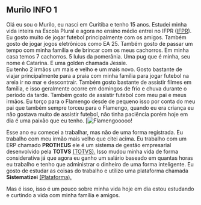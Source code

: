 ## Murilo INFO 1

Olá eu sou o Murilo, eu nasci em Curitiba e tenho 15 anos. Estudei minha vida inteira na Escola Plural e agora no ensino médio entrei no IFPR ([IFPR](https://ifpr.edu.br/pinhais/)). Eu gosto muito de jogar futebol principalmente com os amigos. Também gosto de jogar jogos eletrônicos como EA 25. Também gosto de passar um tempo com minha família e de brincar com os meus cachorros. Em minha casa temos 7 cachorros. 5 lulus da pomerânia. Uma pug que é minha, seu nome é Catarina. E uma golden chamada Jessie.  
Eu tenho 2 irmãos um mais e velho e um mais novo. Gosto bastante de viajar principalmente para a praia com minha família para jogar futebol na areia ir no mar e descontrair. Também gosto bastante de assistir filmes em família, e isso geralmente ocorre em domingos de frio e chuva durante o período da tarde. Também gosto de assistir futebol com meu pai e meus irmãos. Eu torço para o Flamengo desde de pequeno isso por conta do meu pai que também sempre torceu para o Flamengo, quando eu era criança eu não gostava muito de assistir futebol, não tinha paciência porém hoje em dia é uma paixão que eu tenho. [![Flamengooooo!](https://a.espncdn.com/combiner/i?img=/i/teamlogos/soccer/500/819.png)
  
  Esse ano eu comecei a trabalhar, mas não de uma forma registrada. Eu trabalho com meu irmão mais velho que citei acima. Eu trabalho com um ERP chamado **PROTHEUS** ele é um sistema de gestão empresarial desenvolvido pela **TOTVS** [(TOTVS).](https://www.totvs.com/?utm_campaign=totvs-conv-aon-meio-nativa-black-friday-performance-max-rh&utm_source=google-performance-max&utm_medium=cpc&utm_term=black-friday-2023&utm_term=&utm_campaign=TOTVS_CONV_AON_MEIO_NATIVA_BLACK-FRIDAY-PERFORMANCE-MAX&utm_source=adwords&utm_medium=ppc&hsa_acc=5745705588&hsa_cam=20568313823&hsa_grp=&hsa_ad=&hsa_src=x&hsa_tgt=&hsa_kw=&hsa_mt=&hsa_net=adwords&hsa_ver=3&gad_source=1&gclid=Cj0KCQjwveK4BhD4ARIsAKy6pMKijr4hWdR3Cs0DW9wELt0EVNzPE79bZPT-q7x6POq9n3JWlLNlAIcaAjlYEALw_wcB) Isso mudou minha vida de forma considerativa já que agora eu ganho um salário baseado em quantas horas eu trabalho e tenho que administrar o dinheiro de uma forma inteligente. Eu gosto de estudar as coisas do trabalho e utilizo uma plataforma chamada **Sistematizei** [(Plataforma).](https://plataforma.sistematizei.com.br/login)
  
Mas é isso, isso é um pouco sobre minha vida hoje em dia estou estudando e curtindo a vida com minha família e amigos.   
     
 
